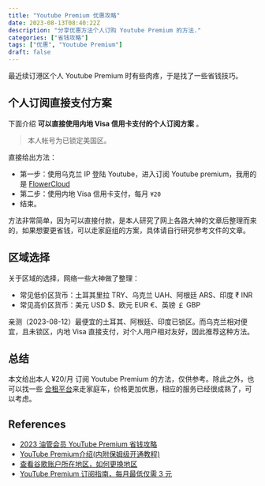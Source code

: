 ```yaml
---
title: "Youtube Premium 优惠攻略"
date: 2023-08-13T08:40:22Z
description: "分享优惠方法个人订购 Youtube Premium 的方法."
categories: ["省钱攻略"]
tags: ["优惠", "Youtube Premium"]
draft: false
---
```


最近续订港区个人 Youtube Premium 时有些肉疼，于是找了一些省钱技巧。

## 个人订阅直接支付方案

下面介绍 **可以直接使用内地 Visa 信用卡支付的个人订阅方案** 。

> 本人帐号为已锁定美国区。

直接给出方法：

- 第一步：使用乌克兰 IP 登陆 Youtube，进入订阅 Youtube premium，我用的是 [FlowerCloud](https://flowercloud.net/aff.php?aff=5197)
- 第二步：使用内地 Visa 信用卡支付，每月 `¥20`  
- 结束。

方法非常简单，因为可以直接付款，是本人研究了网上各路大神的文章后整理而来的，如果想要更省钱，可以走家庭组的方案，具体请自行研究参考文件的文章。

## 区域选择

关于区域的选择，网络一些大神做了整理：

- 常见低价区货币：土耳其里拉 TRY、乌克兰 UAH、阿根廷 ARS、印度 ₹  INR
- 常见高价区货币：美元 USD  $、欧元 EUR  €、英镑 ￡ GBP

亲测（2023-08-12）最便宜的土耳其、阿根廷、印度已锁区。而乌克兰相对便宜，且未锁区，内地 Visa 直接支付，对个人用户相对友好，因此推荐这种方法。

## 总结

本文给出本人 ¥20/月 订阅 Youtube Premium 的方法，仅供参考。除此之外，也可以找一些 [合租平台](https://www.frytea.com/archives/list/story-list/)来走家庭车，价格更加优惠，相应的服务已经很成熟了，可以考虑。


## References
- [2023 油管会员 YouTube Premium 省钱攻略](https://zhuanlan.zhihu.com/p/643850010)
- [YouTube Premium介绍(内附保姆级开通教程)](https://yummy.best/youtube/)
- [查看谷歌账户所在地区，如何更换地区](https://github.com/xiaod945/rou/blob/master/README.md?ref=yummy.best#更换账户地区)
- [YouTube Premium 订阅指南，每月最低仅需 3 元](https://sspai.com/post/55913)

